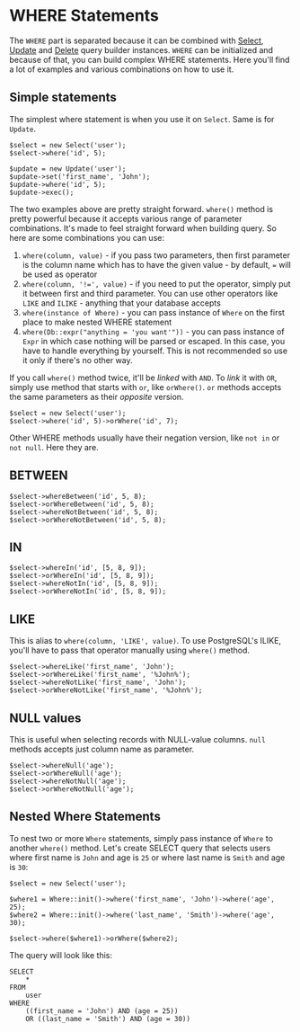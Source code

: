 # WHERE Statements

The `WHERE` part is separated because it can be combined with [Select](select-query-builder.md),
[Update](update-query-builder.md) and [Delete](delete-query-builder.md) query
builder instances. `WHERE` can be initialized and because of that, you can build
complex WHERE statements. Here you'll find a lot of examples and various combinations on how to use it.


## Simple statements

The simplest where statement is when you use it on `Select`. Same is for `Update`.

```
$select = new Select('user');
$select->where('id', 5);

$update = new Update('user');
$update->set('first_name', 'John');
$update->where('id', 5);
$update->exec();
```

The two examples above are pretty straight forward. `where()` method is pretty powerful because it accepts various range
of parameter combinations. It's made to feel straight forward when building query. So here are some combinations you can
use:

1. `where(column, value)` - if you pass two parameters, then first parameter is the column name which has to have the
given value - by default, `=` will be used as operator
2. `where(column, '!=', value)` - if you need to put the operator, simply put it between first and third parameter. You
can use other operators like `LIKE` and `ILIKE` - anything that your database accepts
3. `where(instance of Where)` - you can pass instance of `Where` on the first place to make nested WHERE statement
4. `where(Db::expr("anything = 'you want'"))` - you can pass instance of `Expr` in which case nothing will be parsed
or escaped. In this case, you have to handle everything by yourself. This is not recommended so use it only if
there's no other way.

If you call `where()` method twice, it'll be *linked* with `AND`. To *link* it with `OR`, simply use method that starts
with `or`, like `orWhere()`. `or` methods accepts the same parameters as their *opposite* version.

```
$select = new Select('user');
$select->where('id', 5)->orWhere('id', 7);
```

Other WHERE methods usually have their negation version, like `not in` or `not null`. Here they are.


## BETWEEN

```
$select->whereBetween('id', 5, 8);
$select->orWhereBetween('id', 5, 8);
$select->whereNotBetween('id', 5, 8);
$select->orWhereNotBetween('id', 5, 8);
```


## IN

```
$select->whereIn('id', [5, 8, 9]);
$select->orWhereIn('id', [5, 8, 9]);
$select->whereNotIn('id', [5, 8, 9]);
$select->orWhereNotIn('id', [5, 8, 9]);
```


## LIKE

This is alias to `where(column, 'LIKE', value)`. To use PostgreSQL's ILIKE, you'll have to pass that operator manually
using `where()` method.

```
$select->whereLike('first_name', 'John');
$select->orWhereLike('first_name', '%John%');
$select->whereNotLike('first_name', 'John');
$select->orWhereNotLike('first_name', '%John%');
```


## NULL values

This is useful when selecting records with NULL-value columns. `null` methods accepts just column name as parameter.

```
$select->whereNull('age');
$select->orWhereNull('age');
$select->whereNotNull('age');
$select->orWhereNotNull('age');
```


## Nested Where Statements

To nest two or more `Where` statements, simply pass instance of `Where` to another `where()` method. Let's create
SELECT query that selects users where first name is `John` and age is `25` or where last name is `Smith` and age is `30`:

```
$select = new Select('user');

$where1 = Where::init()->where('first_name', 'John')->where('age', 25);
$where2 = Where::init()->where('last_name', 'Smith')->where('age', 30);

$select->where($where1)->orWhere($where2);
```  

The query will look like this:

```
SELECT
	*
FROM
	user
WHERE
	((first_name = 'John') AND (age = 25))
	OR ((last_name = 'Smith') AND (age = 30))
```
